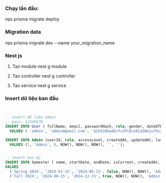 ### Chạy lần đầu: 

npx prisma migrate deploy


### Migration data

npx prisma migrate dev --name your_migration_name



### Nest js
1. Tạo module
nest g module <module-name>

2. Tạo controller
nest g controller <controller-name>

3. Tạo service
nest g service <service-name>


### Insert dữ liệu ban đầu
``` sql


-- insert dữ liệu admin
-- pass: 12345678
INSERT INTO User ( fullName, email, passwordHash, role, gender, dateOfBirth, phoneNumber, addressLine1, addressLine2, city, state, postalCode, country, accountStatus, lastLogin, createdAt, updatedAt, profilePictureURL, bannerPictureURL, createdBy, description, inActive, isBlock, updatedBy)
  VALUES ( 'admin', 'admin@gmail.com', '$2b$10$wdEvfcUFCDvz6IaSNejofOsZl9y4QdJ1.x/Jc8gCBwtCNe0QXLN1a', 'Admin', 'Male', NOW(), '', '', '', '', '', '', '', 'Active', NOW(), NOW(), NOW(), '', '', '', '', 0, 0, '');

INSERT INTO Admin (userId, role, accessLevel, createdAt, updatedAt, lastActivity, createdBy, updatedBy)
  VALUES (1, 'Admin', 0, NOW(), NOW(), NOW(), '', '');


-- insert học kỳ
INSERT INTO Semester ( name, startDate, endDate, isCurrent, createdAt, updatedAt, createdBy, updatedBy)
VALUES
  ('Spring 2024', '2024-01-15', '2024-05-15', false, NOW(), NOW(), 'Admin', 'Admin'),
  ('Fall 2024', '2024-08-15', '2024-12-15', true, NOW(), NOW(), 'Admin', 'Admin');


```